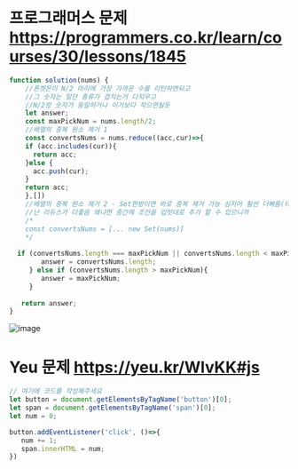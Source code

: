 # 프로그래머스 문제 https://programmers.co.kr/learn/courses/30/lessons/1845

```javascript
function solution(nums) {
    //폰켓몬이 N/2 마리에 가장 가까운 수를 리턴하면되고 
    //그 숫자는 일단 종류가 겹치는거 다지우고 
    //N/2랑 숫자가 동일하거나 이거보다 작으면될듯 
    let answer;
    const maxPickNum = nums.length/2;
    //배열의 중복 원소 제거 1
    const convertsNums = nums.reduce((acc,cur)=>{
    if (acc.includes(cur)){
      return acc;
    }else {
      acc.push(cur);
    }
    return acc;
    },[])
    //배열의 중복 원소 제거 2 - Set한방이면 바로 중복 제거 가능 심지어 훨씬 더빠름(테스트 시간 거의 절반)
    //난 리듀스가 더좋음 왜냐면 중간에 조건을 입맛대로 추가 할 수 있으니까 
    /*
    const convertsNums = [... new Set(nums)]
    */
    
  if (convertsNums.length === maxPickNum || convertsNums.length < maxPickNum){
  	    answer = convertsNums.length;
     } else if (convertsNums.length > maxPickNum){
  		answer = maxPickNum;
     }
 
   return answer;
}

```
![image](https://user-images.githubusercontent.com/43168019/120913953-c166b700-c6d5-11eb-93b2-8013bdbbacc3.png)


# Yeu 문제  https://yeu.kr/WlvKK#js
```javascript 
// 여기에 코드를 작성해주세요
let button = document.getElementsByTagName('button')[0];
let span = document.getElementsByTagName('span')[0];
let num = 0;

button.addEventListener('click', ()=>{ 
   num += 1;
   span.innerHTML = num;
})
```
